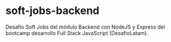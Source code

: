 # soft-jobs-backend
Desafío Soft Jobs del módulo Backend con NodeJS y Express del bootcamp desarrollo Full Stack JavaScript (DesafíoLatam).
